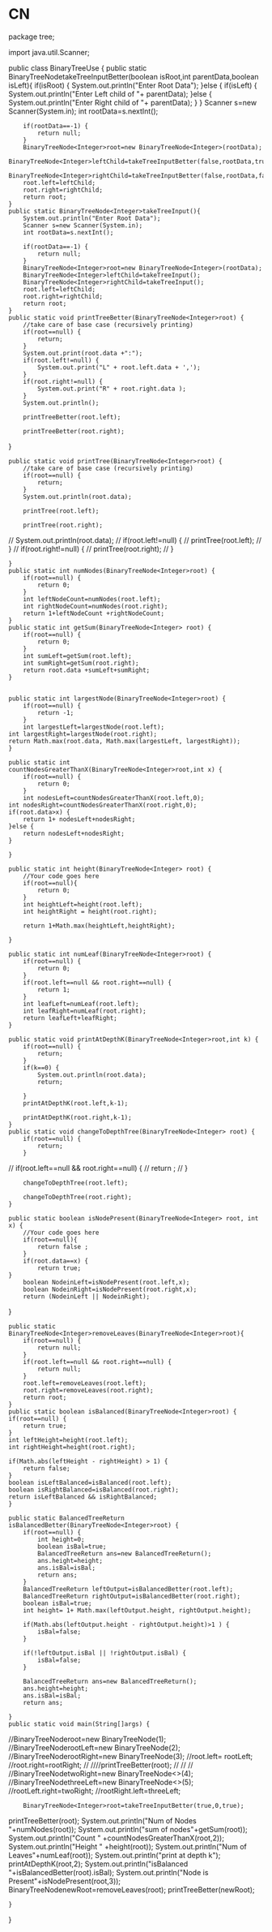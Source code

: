 # CN
package tree;

import java.util.Scanner;

public class BinaryTreeUse {
public static BinaryTreeNode<Integer>takeTreeInputBetter(boolean isRoot,int parentData,boolean isLeft){
		if(isRoot) {
		System.out.println("Enter Root Data");
		}else {
			if(isLeft) {
				System.out.println("Enter Left child of "+ parentData);
			}else {
				System.out.println("Enter Right child of "+ parentData);
			}
		}
		Scanner s=new Scanner(System.in);
		int rootData=s.nextInt();
		
		if(rootData==-1) {
			return null;
		}
		BinaryTreeNode<Integer>root=new BinaryTreeNode<Integer>(rootData);
		BinaryTreeNode<Integer>leftChild=takeTreeInputBetter(false,rootData,true);
		BinaryTreeNode<Integer>rightChild=takeTreeInputBetter(false,rootData,false);
		root.left=leftChild;
		root.right=rightChild;
		return root;
	}
	public static BinaryTreeNode<Integer>takeTreeInput(){
		System.out.println("Enter Root Data");
		Scanner s=new Scanner(System.in);
		int rootData=s.nextInt();
		
		if(rootData==-1) {
			return null;
		}
		BinaryTreeNode<Integer>root=new BinaryTreeNode<Integer>(rootData);
		BinaryTreeNode<Integer>leftChild=takeTreeInput();
		BinaryTreeNode<Integer>rightChild=takeTreeInput();
		root.left=leftChild;
		root.right=rightChild;
		return root;
	}
	public static void printTreeBetter(BinaryTreeNode<Integer>root) {
		//take care of base case (recursively printing)
		if(root==null) {
			return;
		}
		System.out.print(root.data +":");
		if(root.left!=null) {
			System.out.print("L" + root.left.data + ',');
		}
		if(root.right!=null) {
			System.out.print("R" + root.right.data );
		}
		System.out.println();
		
		printTreeBetter(root.left);

		printTreeBetter(root.right);
		
}
	
	public static void printTree(BinaryTreeNode<Integer>root) {
		//take care of base case (recursively printing)
		if(root==null) {
			return;
		}
		System.out.println(root.data);
		
		printTree(root.left);
		
		printTree(root.right);
//		System.out.println(root.data);
//		if(root.left!=null) {
//		printTree(root.left);
//		}
//		if(root.right!=null) {
//		printTree(root.right);
//		}
		
	}
	public static int numNodes(BinaryTreeNode<Integer>root) {
		if(root==null) {
			return 0;
		}
		int leftNodeCount=numNodes(root.left);
		int rightNodeCount=numNodes(root.right);
		return 1+leftNodeCount +rightNodeCount;
	}
	public static int getSum(BinaryTreeNode<Integer> root) {
		if(root==null) {
			return 0;
		}
		int sumLeft=getSum(root.left);
		int sumRight=getSum(root.right);
		return root.data +sumLeft+sumRight;
	}
	
	
	public static int largestNode(BinaryTreeNode<Integer>root) {
		if(root==null) {
			return -1;
		}
		int largestLeft=largestNode(root.left);
	int largestRight=largestNode(root.right);
	return Math.max(root.data, Math.max(largestLeft, largestRight));
	}
	
	public static int countNodesGreaterThanX(BinaryTreeNode<Integer>root,int x) {
		if(root==null) {
			return 0;
		}
		int nodesLeft=countNodesGreaterThanX(root.left,0);
	int nodesRight=countNodesGreaterThanX(root.right,0);
	if(root.data>x) {
		return 1+ nodesLeft+nodesRight;
	}else {
		return nodesLeft+nodesRight;
	}
	
	}
	
	public static int height(BinaryTreeNode<Integer> root) {
		//Your code goes here
		if(root==null){
			return 0;
		}
		int heightLeft=height(root.left);
		int heightRight = height(root.right);

		return 1+Math.max(heightLeft,heightRight);

	}
	
	public static int numLeaf(BinaryTreeNode<Integer>root) {
		if(root==null) {
			return 0;
		}
		if(root.left==null && root.right==null) {
			return 1;
		}
		int leafLeft=numLeaf(root.left);
		int leafRight=numLeaf(root.right);
		return leafLeft+leafRight;
	}
	
	public static void printAtDepthK(BinaryTreeNode<Integer>root,int k) {
		if(root==null) {
			return;
		}
		if(k==0) {
			System.out.println(root.data);
			return;
			
		}
		printAtDepthK(root.left,k-1);

		printAtDepthK(root.right,k-1);
	}
	public static void changeToDepthTree(BinaryTreeNode<Integer> root) {
		if(root==null) {
			return;
		}
//		if(root.left==null && root.right==null) {
//			return ;
//		}

		changeToDepthTree(root.left);

		changeToDepthTree(root.right);
	}
	
	public static boolean isNodePresent(BinaryTreeNode<Integer> root, int x) {
	    //Your code goes here
		if(root==null){
			return false ;
		}
		if(root.data==x) {
			return true;
	}
		boolean NodeinLeft=isNodePresent(root.left,x);
		boolean NodeinRight=isNodePresent(root.right,x);
		return (NodeinLeft || NodeinRight);
}
	
	public static BinaryTreeNode<Integer>removeLeaves(BinaryTreeNode<Integer>root){
		if(root==null) {
			return null;
		}
		if(root.left==null && root.right==null) {
			return null;
		}
		root.left=removeLeaves(root.left);
		root.right=removeLeaves(root.right);
		return root;
	}
	public static boolean isBalanced(BinaryTreeNode<Integer>root) {
	if(root==null) {
		return true;
	}
	int leftHeight=height(root.left);
	int rightHeight=height(root.right);
	
	if(Math.abs(leftHeight - rightHeight) > 1) {
		return false;
	}
	boolean isLeftBalanced=isBalanced(root.left);
	boolean isRightBalanced=isBalanced(root.right);
	return isLeftBalanced && isRightBalanced;
	}
	
	public static BalancedTreeReturn isBalancedBetter(BinaryTreeNode<Integer>root) {
		if(root==null) {
			int height=0;
			boolean isBal=true;
			BalancedTreeReturn ans=new BalancedTreeReturn();
			ans.height=height;
			ans.isBal=isBal;
			return ans;
		}
		BalancedTreeReturn leftOutput=isBalancedBetter(root.left);
		BalancedTreeReturn rightOutput=isBalancedBetter(root.right);
        boolean isBal=true;
        int height= 1+ Math.max(leftOutput.height, rightOutput.height);
        
        if(Math.abs(leftOutput.height - rightOutput.height)>1 ) {
        	isBal=false;
        }
        
        if(!leftOutput.isBal || !rightOutput.isBal) {
        	isBal=false;
        }
	
        BalancedTreeReturn ans=new BalancedTreeReturn();
        ans.height=height;
        ans.isBal=isBal;
        return ans;
	
	}
	public static void main(String[]args) {
//BinaryTreeNode<Integer>root=new BinaryTreeNode<Integer>(1);
//BinaryTreeNode<Integer>rootLeft=new BinaryTreeNode<Integer>(2);
//BinaryTreeNode<Integer>rootRight=new BinaryTreeNode<Integer>(3);
//root.left= rootLeft;
//root.right=rootRight;
//
////printTreeBetter(root);
//
//
//
//BinaryTreeNode<Integer>twoRight=new BinaryTreeNode<>(4);
//BinaryTreeNode<Integer>threeLeft=new BinaryTreeNode<>(5);
//rootLeft.right=twoRight;
//rootRight.left=threeLeft;

		BinaryTreeNode<Integer>root=takeTreeInputBetter(true,0,true);

printTreeBetter(root);
System.out.println("Num of Nodes "+numNodes(root));
	System.out.println("sum of nodes"+getSum(root));
	System.out.println("Count " +countNodesGreaterThanX(root,2));
	System.out.println("Height " +height(root));
	System.out.println("Num of Leaves"+numLeaf(root));
	System.out.println("print at depth k");
     printAtDepthK(root,2);
     System.out.println("isBalanced "+isBalancedBetter(root).isBal);
    System.out.println("Node is Present"+isNodePresent(root,3));
    BinaryTreeNode<Integer>newRoot=removeLeaves(root);
    printTreeBetter(newRoot);
   
	
	}
	
}

